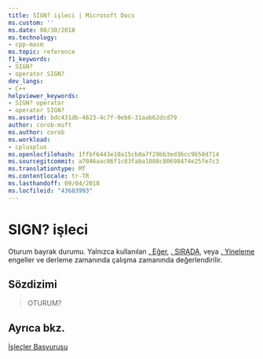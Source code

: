 ```yaml
---
title: SIGN? işleci | Microsoft Docs
ms.custom: ''
ms.date: 08/30/2018
ms.technology:
- cpp-masm
ms.topic: reference
f1_keywords:
- SIGN?
- operator SIGN?
dev_langs:
- C++
helpviewer_keywords:
- SIGN? operator
- operator SIGN?
ms.assetid: bdc431db-4623-4c7f-9eb6-31aab62dcd79
author: corob-msft
ms.author: corob
ms.workload:
- cplusplus
ms.openlocfilehash: 1ffbf6443e10a15cb0a7f29bb3ed36cc9b50d714
ms.sourcegitcommit: a7046aac86f1c83faba1088c80698474e25fe7c3
ms.translationtype: MT
ms.contentlocale: tr-TR
ms.lasthandoff: 09/04/2018
ms.locfileid: "43683993"
---
```

# <a name="operator-sign"></a>SIGN? işleci

Oturum bayrak durumu. Yalnızca kullanılan [. Eğer](../../assembler/masm/dot-if.md), [. SIRADA](../../assembler/masm/dot-while.md), veya [. Yineleme](../../assembler/masm/dot-repeat.md) engeller ve derleme zamanında çalışma zamanında değerlendirilir.

## <a name="syntax"></a>Sözdizimi

> OTURUM?

## <a name="see-also"></a>Ayrıca bkz.

[İşleçler Başvurusu](../../assembler/masm/operators-reference.md)<br/>